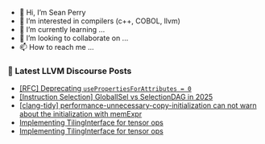 - 👋 Hi, I’m Sean Perry
- 👀 I’m interested in compilers (c++, COBOL, llvm)
- 🌱 I’m currently learning ...
- 💞️ I’m looking to collaborate on ...
- 📫 How to reach me ...

<!---
s66perry/s66perry is a ✨ special ✨ repository because its `README.md` (this file) appears on your GitHub profile.
You can click the Preview link to take a look at your changes.
--->
### 📕 Latest LLVM Discourse Posts

<!-- DISCOURSE-LLVM:START -->
- [[RFC] Deprecating `usePropertiesForAttributes = 0`](https://discourse.llvm.org/t/rfc-deprecating-usepropertiesforattributes-0/87536#post_6)
- [[Instruction Selection] GlobalISel vs SelectionDAG in 2025](https://discourse.llvm.org/t/instruction-selection-globalisel-vs-selectiondag-in-2025/87602#post_1)
- [[clang-tidy] performance-unnecessary-copy-initialization can not warn about the initialization with memExpr](https://discourse.llvm.org/t/clang-tidy-performance-unnecessary-copy-initialization-can-not-warn-about-the-initialization-with-memexpr/87595#post_5)
- [Implementing TilingInterface for tensor ops](https://discourse.llvm.org/t/implementing-tilinginterface-for-tensor-ops/87597#post_2)
- [Implementing TilingInterface for tensor ops](https://discourse.llvm.org/t/implementing-tilinginterface-for-tensor-ops/87597#post_1)
<!-- DISCOURSE-LLVM:END -->
